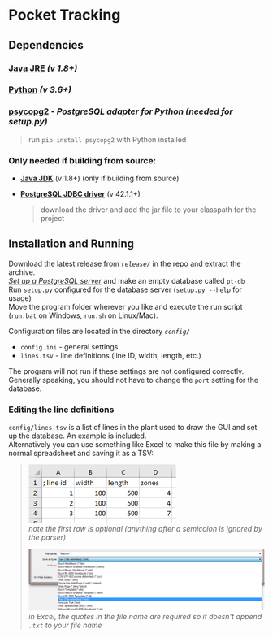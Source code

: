 # Pocket Tracking #



## Dependencies ##

### [**Java JRE**](http://www.oracle.com/technetwork/java/javase/downloads/index.html) *(v 1.8+)*

### [**Python**](https://www.python.org/downloads/) *(v 3.6+)*

### [**psycopg2**](http://initd.org/psycopg/) - *PostgreSQL adapter for Python (needed for setup.py)*
>run `pip install psycopg2` with Python installed

### Only needed if building from source:

- [**Java JDK**](http://www.oracle.com/technetwork/java/javase/downloads/index.html) (v 1.8+) (only if building from source)

- [**PostgreSQL JDBC driver**](https://jdbc.postgresql.org/download.html) (v 42.1.1+)
  > download the driver and add the jar file to your classpath for the project



## Installation and Running ##
Download the latest release from *`release/`* in the repo and extract the archive.  
[*Set up a PostgreSQL server*](https://www.postgresql.org/docs/9.1/static/runtime.html) and make an empty database called `pt-db`  
Run `setup.py` configured for the database server (`setup.py --help` for usage)  
Move the program folder wherever you like and execute the run script (`run.bat` on Windows, `run.sh` on Linux/Mac).

Configuration files are located in the directory *`config/`*

- `config.ini` - general settings
- `lines.tsv` - line definitions (line ID, width, length, etc.)

The program will not run if these settings are not configured correctly.  
Generally speaking, you should not have to change the `port` setting for the database.  


### Editing the line definitions
`config/lines.tsv` is a list of lines in the plant used to draw the GUI and set up the database. An example is included.  
Alternatively you can use something like Excel to make this file by making a normal spreadsheet and saving it as a TSV:  

>![spreadsheet](doc/spreadsheet.png)  
>*note the first row is optional (anything after a semicolon is ignored by the parser)*
>
>![saving](doc/save_as.png)  
>*in Excel, the quotes in the file name are required so it doesn't append `.txt` to your file name*


